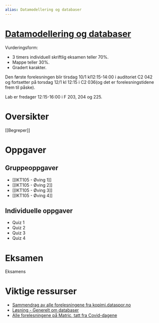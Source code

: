 ```yaml
---
alias: Datamodellering og databaser
---
```

# [Datamodellering og databaser](https://www.uia.no/studieplaner/topic/IKT105-G?year=2022) 

Vurderingsform:
- 3 timers individuell skriftlig eksamen teller 70%. 
- Mappe teller 30%. 
- Gradert karakter.

Den første forelesningen blir tirsdag 10/1 kl12:15-14:00 i auditoriet C2 042 og fortsetter på torsdag 12/1 kl 12:15 i C2 036(og det er forelesningstidene frem til påske). 

Lab er fredager 12:15-16:00 i F 203, 204 og 225.

# Oversikter
[[Begreper]]

# Oppgaver

## Gruppeoppgaver
- [[IKT105 - Øving 1]]
- [[IKT105 - Øving 2]]
- [[IKT105 - Øving 3]]
- [[IKT105 - Øving 4]]

## Individuelle oppgaver
- Quiz 1
- Quiz 2
- Quiz 3
- Quiz 4

# Eksamen
Eksamens

# Viktige ressurser
- [Sammendrag av alle forelesningene fra kopimi.dataspor.no](https://kopimi.datapor.no/IKT105%20-%20Datamodellering%20og%20databaser/Sammendrag/)
- [Løsning - Generelt om databaser](https://grimstad.uia.no/perhh/phh/fag/edb/dt2800/l/db/db_1.htm)
- [Alle forelesningene på Matric, tatt fra Covid-dagene](https://grimstad.uia.no/perhh/phh/fag/edb/dt2800/f/k02/000.htm)



